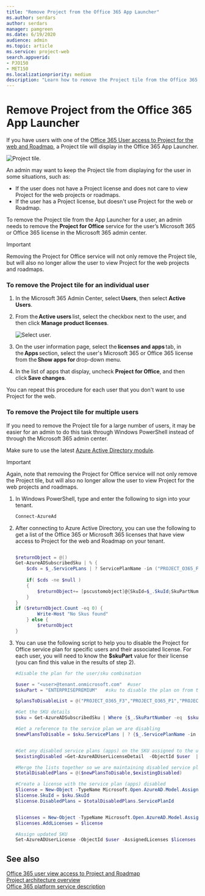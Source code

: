 ```yaml
---
title: "Remove Project from the Office 365 App Launcher"
ms.author: serdars
author: serdars
manager: pamgreen
ms.date: 6/19/2020
audience: admin
ms.topic: article
ms.service: project-web
search.appverid: 
- PJO150
- MET150
ms.localizationpriority: medium
description: "Learn how to remove the Project tile from the Office 365 App Launcher for your users."
---
```


# Remove Project from the Office 365 App Launcher


If you have users with one of the [Office 365 User access to Project for the web and Roadmap](office-365-user-view-access-to-project-and-roadmap.md#ooffice-365-user-access-to-project-for-the-web-and-roadmap), a Project tile will display in the Office 365 App Launcher.  

![Project tile.](media/applauncher.png)

An admin may want to keep the Project tile from displaying for the user in some situations, such as: 

- If the user does not have a Project license and does not care to view Project for the web projects or roadmaps.
- If the user has a Project license, but doesn't use Project for the web or Roadmap.

To remove the Project tile from the App Launcher for a user, an admin needs to remove the **Project for Office** service for the user’s Microsoft 365 or Office 365 license in the Microsoft 365 admin center. 

> [!Important] 
> Removing the Project for Office service will not only remove the Project tile, but will also no longer allow the user to view Project for the web projects and roadmaps. 

### To remove the Project tile for an individual user 

1. In the Microsoft 365 Admin Center, select **Users**, then select **Active Users**. 

2. From the **Active users** list, select the checkbox next to the user, and then click **Manage product licenses**. 

   ![Select user.](media/activeusers.png)

3. On the user information page, select the **licenses and apps** tab, in the **Apps** section, select the user's Microsoft 365 or Office 365 license from the **Show apps for** drop-down menu.  

4. In the list of apps that display, uncheck **Project for Office**, and then click **Save changes**. 

You can repeat this procedure for each user that you don't want to use Project for the web. 

### To remove the Project tile for multiple users

If you need to remove the Project tile for a large number of users, it may be easier for an admin to do this task through Windows PowerShell instead of through the Microsoft 365 admin center. 

Make sure to use the latest [Azure Active Directory module](/office365/enterprise/powershell/connect-to-office-365-powershell).

> [!Important] 
> Again, note that removing the Project for Office service will not only remove the Project tile, but will also no longer allow the user to view Project for the web projects and roadmaps. 


1. In Windows PowerShell, type and enter the following to sign into your tenant.

   ```PowerShell
   Connect-AzureAd
   ```

2. After connecting to Azure Active Directory, you can use the following to get a list of the Office 365 or Microsoft 365 licenses that have view access to Project for the web and Roadmap on your tenant.

    ```PowerShell
    
    $returnObject = @()
    Get-AzureADSubscribedSku | % {
        $cds = $_.ServicePLans | ? ServicePlanName -in ("PROJECT_O365_F3","PROJECT_O365_P1","PROJECT_O365_P2","PROJECT_O365_P3")
        
        if( $cds -ne $null ) 
        {
            $returnObject+= [pscustomobject]@{SkuId=$_.SkuId;SkuPartNumber=$_.SkuPartNumber;ServicePlan=$CDS[0].ServicePlanName}
        } 
    }
    if ($returnObject.Count -eq 0) {
            Write-Host "No Skus found"
        } else {
            $returnObject
    }
    
    ```
    

3. You can use the following script to help you to disable the Project for Office service plan for specific users and their associated license. For each user, you will need to know the **$skuPart** value for their license (you can find this value in the results of step 2).

    ```PowerShell
    #disable the plan for the user/sku combination
    
    $user = "<user>@tenant.onmicrosoft.com"  #user
    $skuPart = "ENTERPRISEPREMIUM"   #sku to disable the plan on from the previous step
    
    $plansToDisableList = @("PROJECT_O365_F3","PROJECT_O365_P1","PROJECT_O365_P2","PROJECT_O365_P3")
    
    #Get the SKU details
    $sku = Get-AzureADSubscribedSku | Where {$_.SkuPartNumber -eq  $skuPart}
    
    #Get a reference to the service plan we are disabling
    $newPlansToDisable = $sku.ServicePlans | ? {$_.ServicePlanName -in $plansToDisableList}
    
    
    #Get any disabled service plans (apps) on the SKU assigned to the user
    $existingDisabled =Get-AzureADUserLicenseDetail  -ObjectId $user  | ? {$_.SkuPartNumber -eq  $skuPart } | Select-Object -ExpandProperty  ServicePlans |  ? {$_.ProvisioningStatus -eq 'Disabled' }
    
    #Merge the lists together so we are maintaining disabled service plans (apps)
    $totalDisabledPlans = @($newPlansToDisable,$existingDisabled)
    
    #Create a license with the service plan (apps) disabled
    $license = New-Object -TypeName Microsoft.Open.AzureAD.Model.AssignedLicense
    $license.SkuId = $sku.SkuId
    $license.DisabledPlans = $totalDisabledPlans.ServicePlanId
    
    
    $licenses = New-Object -TypeName Microsoft.Open.AzureAD.Model.AssignedLicenses
    $licenses.AddLicenses = $license
    
    #Assign updated SKU
    Set-AzureADUserLicense -ObjectId $user -AssignedLicenses $licenses
    
    ```

## See also
[Office 365 user view access to Project and Roadmap](office-365-user-view-access-to-project-and-roadmap.md)  
[Project architecture overview](project-architecture-overview.md)</br>
[Office 365 platform service description](/office365/servicedescriptions/office-365-platform-service-description/office-365-platform-service-description)
